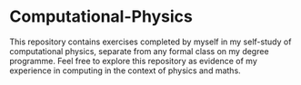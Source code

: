 # Computational-Physics
This repository contains exercises completed by myself in my self-study of computational physics, separate from any formal class
on my degree programme. Feel free to explore this repository as evidence of my experience in computing in the context of physics
and maths. 
